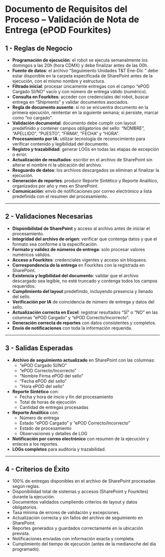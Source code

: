# Documento de Requisitos del Proceso – Validación de Nota de Entrega (ePOD Fourkites)

## 1 - Reglas de Negocio

- **Programación de ejecución**: el robot se ejecuta semanalmente los domingos a las 20h (hora CDMX) y debe finalizar antes de las 00h.
- **Fuente de datos**: el archivo “Seguimiento Unidades T&T Ene-Dic <AA>” debe estar disponible en la carpeta especificada de SharePoint antes de la ejecución, con el mismo nombre y estructura.
- **Filtrado inicial**: procesar únicamente entregas con el campo “ePOD Cargado SI/NO” vacío y con número de entrega válido (numérico).
- **Consulta en Fourkites**: acceder con credenciales del robot, buscar entrega en “Shipments” y validar documentos asociados.
- **Regla de documento ausente**: si no se encuentra documento en la primera ejecución, reintentar en la siguiente semana; si persiste, marcar como “no cargado”.
- **Validación documental**: documento debe cumplir con layout predefinido y contener campos obligatorios del sello: “NOMBRE”, “APELLIDO”, “PUESTO”, “FIRMA”, “FECHA” y “HORA”.
- **Procesamiento por IA**: utilizar tecnología de reconocimiento para verificar contenido y legibilidad del documento.
- **Registro y trazabilidad**: generar LOGs en todas las etapas de excepción o error.
- **Actualización de resultados**: escribir en el archivo de SharePoint sin alterar el nombre ni la ubicación del archivo.
- **Resguardo de datos**: los archivos descargados se eliminan al finalizar la ejecución.
- **Generación de reportes**: producir Reporte Sintético y Reporte Analítico, organizados por año y mes en SharePoint.
- **Comunicación**: envío de notificaciones por correo electrónico a lista predefinida con el resumen del procesamiento.

---

## 2 - Validaciones Necesarias

- **Disponibilidad de SharePoint** y acceso al archivo antes de iniciar el procesamiento.
- **Integridad del archivo de origen**: verificar que contenga datos y que el formato sea conforme a la especificación.
- **Formato y validez de números de entrega**: solo procesar valores numéricos válidos.
- **Acceso a Fourkites**: credenciales vigentes y acceso sin bloqueos.
- **Correspondencia de la entrega** en Fourkites con la registrada en SharePoint.
- **Existencia y legibilidad del documento**: validar que el archivo descargado sea legible, no esté truncado y contenga todos los campos requeridos.
- **Cumplimiento del layout** predefinido, incluyendo presencia y llenado del sello.
- **Verificación por IA** de coincidencia de número de entrega y datos del sello.
- **Actualización correcta en Excel**: registrar resultados “SÍ” o “NO” en las columnas “ePOD Cargado” y “ePOD Correcto/Incorrecto”.
- **Generación correcta de reportes** con datos consistentes y completos.
- **Envío de notificaciones** con toda la información requerida.

---

## 3 - Salidas Esperadas

- **Archivo de seguimiento actualizado** en SharePoint con las columnas:
  - “ePOD Cargado SI/NO”
  - “ePOD Correcto/Incorrecto”
  - “Nombre Firma ePOD del sello”
  - “Fecha ePOD del sello”
  - “Hora ePOD del sello”
- **Reporte Sintético** con:
  - Fecha y hora de inicio y fin del procesamiento
  - Total de horas de ejecución
  - Cantidad de entregas procesadas
- **Reporte Analítico** con:
  - Número de entrega
  - Estado “ePOD Cargado” y “ePOD Correcto/Incorrecto”
  - Estado de procesamiento
  - Observaciones y detalles de LOG
- **Notificación por correo electrónico** con resumen de la ejecución y enlaces a los reportes.
- **LOGs completos** para auditoría y trazabilidad.

---

## 4 - Criterios de Éxito

- 100% de entregas disponibles en el archivo de SharePoint procesadas según reglas.
- Disponibilidad total de sistemas y accesos (SharePoint y Fourkites) durante la ejecución.
- Documentos validados cumpliendo criterios de layout y datos obligatorios.
- Tasa mínima de errores de validación y excepciones.
- Actualización correcta y sin fallos del archivo de seguimiento en SharePoint.
- Reportes generados y guardados correctamente en la ubicación prevista.
- Notificaciones enviadas con información exacta y completa.
- Cumplimiento del tiempo de ejecución (antes de la medianoche del día programado).


